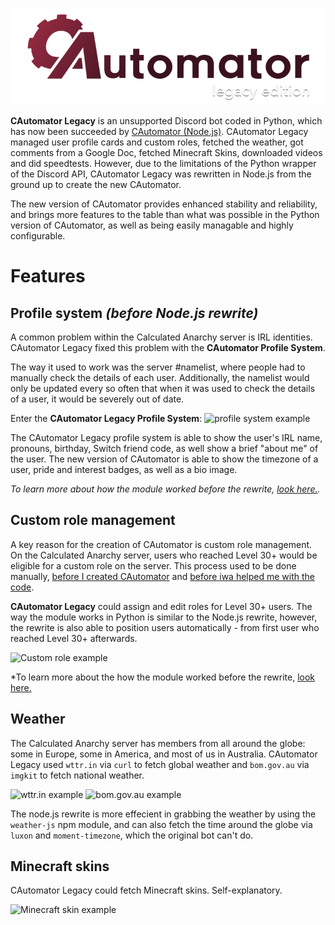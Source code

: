 <div align="center">
  <p align="center">
    <img src="https://github.com/Hyperfresh/CAutomator-Legacy/blob/main/resources/logo.png?raw=true" alt="logo"/>
  </p>
</div>

**CAutomator Legacy** is an unsupported Discord bot coded in Python, which has now been succeeded by [CAutomator (Node.js)](https://github.com/hyperfresh/cautomator).
CAutomator Legacy managed user profile cards and custom roles, fetched the weather, got comments from a Google Doc, fetched Minecraft Skins, downloaded videos and did speedtests.
However, due to the limitations of the Python wrapper of the Discord API, CAutomator Legacy was rewritten in Node.js from the ground up to create the new CAutomator.

The new version of CAutomator provides enhanced stability and reliability, and brings more features to the table than what was possible in the Python version of CAutomator, as well as being easily managable and highly configurable.

# Features
## Profile system *(before Node.js rewrite)*
A common problem within the Calculated Anarchy server is IRL identities. CAutomator Legacy fixed this problem with the **CAutomator Profile System**.

The way it used to work was the server #namelist, where people had to manually check the details of each user. Additionally, the namelist would only be updated every so often that when it was used to check the details of a user, it would be severely out of date.

Enter the **CAutomator Legacy Profile System**:
![profile system example](https://user-images.githubusercontent.com/31476608/111932427-4bf33d80-8b0d-11eb-9f5a-8ec408d5269d.png)

The CAutomator Legacy profile system is able to show the user's IRL name, pronouns, birthday, Switch friend code, as well show a brief "about me" of the user. The new version of CAutomator is able to show the timezone of a user, pride and interest badges, as well as a bio image.

*To learn more about how the module worked before the rewrite, [look here.](https://github.com/Hyperfresh/CAutomator-Legacy/blob/61fff2e08117440ec8b0cda4a2126d0b32b5db43/bot.py#L1037).*

## Custom role management
A key reason for the creation of CAutomator is custom role management. On the Calculated Anarchy server, users who reached Level 30+ would be eligible for a custom role on the server. This process used to be done manually, [before I created CAutomator](https://github.com/hyperfresh/cautomator-legacy) and [before iwa helped me with the code](https://github.com/iwa).

**CAutomator Legacy** could assign and edit roles for Level 30+ users. The way the module works in Python is similar to the Node.js rewrite, however, the rewrite is also able to position users automatically - from first user who reached Level 30+ afterwards.

![Custom role example](https://user-images.githubusercontent.com/31476608/111900062-43a0f100-8a80-11eb-9a00-0c64411e65f8.png)

*To learn more about the how the module worked before the rewrite, [look here.](https://github.com/Hyperfresh/CAutomator-Legacy/blob/61fff2e08117440ec8b0cda4a2126d0b32b5db43/bot.py#L573)

## Weather
The Calculated Anarchy server has members from all around the globe: some in Europe, some in America, and most of us in Australia. CAutomator Legacy used `wttr.in` via `curl` to fetch global weather and `bom.gov.au` via `imgkit` to fetch national weather.

![wttr.in example](https://user-images.githubusercontent.com/31476608/111933462-71814680-8b0f-11eb-93c2-d449d1432297.png)
![bom.gov.au example](https://user-images.githubusercontent.com/31476608/111933506-878f0700-8b0f-11eb-8414-87580ee372f2.png)

The node.js rewrite is more effecient in grabbing the weather by using the `weather-js` npm module, and can also fetch the time around the globe via `luxon` and `moment-timezone`, which the original bot can't do.

## Minecraft skins
CAutomator Legacy could fetch Minecraft skins. Self-explanatory.

![Minecraft skin example](https://user-images.githubusercontent.com/31476608/111933687-dfc60900-8b0f-11eb-9dc3-4a4a33a5e4cb.png)

##
